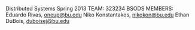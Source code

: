 Distributed Systems Spring 2013
TEAM: 323234 BSODS
MEMBERS:
Eduardo Rivas, oneup@bu.edu
Niko Konstantakos, nikokon@bu.edu
Ethan DuBois, duboisej@bu.edu